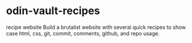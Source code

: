 # odin-vault-recipes
recipe website
Build a brutalist website with several quick recipes to show case html, css, git, commit, comments, github, and repo usage.